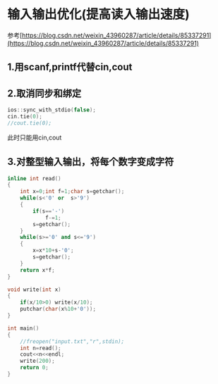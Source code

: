 # 输入输出优化(提高读入输出速度)





参考[https://blog.csdn.net/weixin_43960287/article/details/85337291](https://blog.csdn.net/weixin_43960287/article/details/85337291)
## 1.用scanf,printf代替cin,cout
## 2.取消同步和绑定

```cpp
ios::sync_with_stdio(false);
cin.tie(0);
//cout.tie(0);
```
此时只能用cin,cout
## 3.对整型输入输出，将每个数字变成字符

```cpp
inline int read()
{
	int x=0;int f=1;char s=getchar();
	while(s<'0' or  s>'9') 
	{
		if(s=='-')
			f-=1;
		s=getchar();
	}
	while(s>='0' and s<='9') 
	{
		x=x*10+s-'0';
		s=getchar();
	}
	return x*f;
}

void write(int x)
{
	if(x/10>0) write(x/10);
	putchar(char(x%10+'0'));
}

int main()
{
	//freopen("input.txt","r",stdin);
	int n=read();
	cout<<n<<endl;
	write(200);
	return 0;
} 
```
